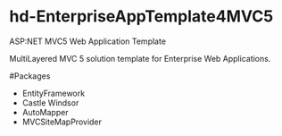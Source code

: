 # hd-EnterpriseAppTemplate4MVC5
ASP:NET MVC5 Web Application Template

MultiLayered MVC 5 solution template for Enterprise Web Applications.

#Packages
- EntityFramework
- Castle Windsor
- AutoMapper
- MVCSiteMapProvider
